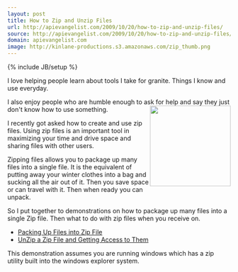 ```yaml
---
layout: post
title: How to Zip and Unzip Files
url: http://apievangelist.com/2009/10/20/how-to-zip-and-unzip-files/
source: http://apievangelist.com/2009/10/20/how-to-zip-and-unzip-files/
domain: apievangelist.com
image: http://kinlane-productions.s3.amazonaws.com/zip_thumb.png
---
```

{% include JB/setup %}<p>I love helping people learn about tools I take for granite. Things I know and use everyday.<p></p>
I also enjoy people who are humble enough to ask for help and say they just don't know how to use something.<img class="alignnone" title="Windows Zip" src="http://kinlane-productions.s3.amazonaws.com/zip_thumb.png" alt="" width="182" height="182" align="right" /><p></p>
I recently got asked how to create and use zip files. Using zip files is an important tool in maximizing your time and drive space and sharing files with other users.<p></p>
Zipping files allows you to package up many files into a single file. It is the equivalent of putting away your winter clothes into a bag and sucking all the air out of it. Then you save space or can travel with it. Then when ready you can unpack.<p></p>
So I put together to demonstrations on how to package up many files into a single Zip file. Then what to do with zip files when you receive on.
<ul class="mainlist">
	<li><a href="http://www.screentoaster.com/watch/stVENUR0dIR1xZQFVZU1NdUlNW/how_to_zip_or_package_many_files_into_one_file">Packing Up Files into Zip File</a></li>
	<li><a href="http://www.screentoaster.com/watch/stVENUR0dIR1xZQFVaXlxfX1Nc/what_to_do_with_zip_file">UnZip a Zip File and Getting Access to Them</a></li>
</ul>
This demonstration assumes you are running windows which has a zip utility built into the windows explorer system.</p>
